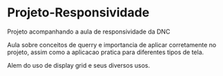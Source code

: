 # Projeto-Responsividade
Projeto acompanhando a aula de responsividade da DNC

Aula sobre conceitos de querry e importancia de aplicar corretamente no projeto, assim como a aplicacao pratica para diferentes tipos de tela.

Alem do uso de display grid e seus diversos usos.